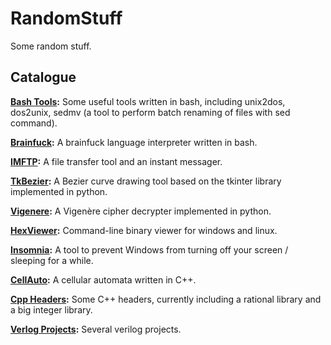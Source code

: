 # RandomStuff

Some random stuff.

## Catalogue

**[Bash Tools](Bash):** Some useful tools written in bash, including unix2dos, dos2unix, sedmv (a tool to perform batch renaming of files with sed command).

**[Brainfuck](Bash/Brainfuck):** A brainfuck language interpreter written in bash.

**[IMFTP](Python/IMFTP):** A file transfer tool and an instant messager.

**[TkBezier](Python/TkBezier):** A Bezier curve drawing tool based on the tkinter library implemented in python.

**[Vigenere](Python/Vigenere):** A Vigenère cipher decrypter implemented in python.

**[HexViewer](C/HexViewer):** Command-line binary viewer for windows and linux.

**[Insomnia](C/Insomnia):** A tool to prevent Windows from turning off your screen / sleeping for a while.

**[CellAuto](C++/CellAuto):** A cellular automata written in C++.

**[Cpp Headers](C++/include):** Some C++ headers, currently including a rational library and a big integer library.

**[Verlog Projects](Verilog):** Several verilog projects.
